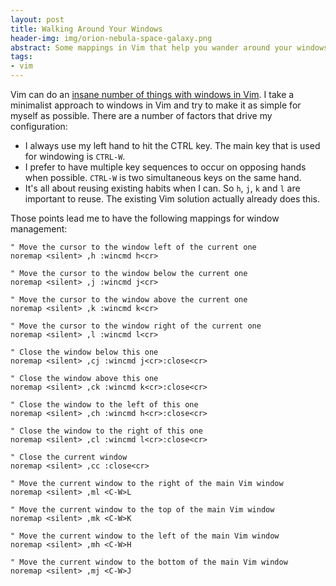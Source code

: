 ```yaml
---
layout: post
title: Walking Around Your Windows
header-img: img/orion-nebula-space-galaxy.png
abstract: Some mappings in Vim that help you wander around your windows.
tags:
- vim
---
```

Vim can do an [insane number of things with windows in Vim](http://vimdoc.sourceforge.net/htmldoc/windows.html). I take a minimalist approach to windows in Vim and try to make it as simple for myself as possible. There are a number of factors that drive my configuration:

- I always use my left hand to hit the CTRL key. The main key that is used for windowing is `CTRL-W`.
- I prefer to have multiple key sequences to occur on opposing hands when possible. `CTRL-W` is two simultaneous keys on the same hand.
- It's all about reusing existing habits when I can. So `h`, `j`, `k` and `l` are important to reuse. The existing Vim solution actually already does this.

Those points lead me to have the following mappings for window management:

``` vim
" Move the cursor to the window left of the current one
noremap <silent> ,h :wincmd h<cr>

" Move the cursor to the window below the current one
noremap <silent> ,j :wincmd j<cr>

" Move the cursor to the window above the current one
noremap <silent> ,k :wincmd k<cr>

" Move the cursor to the window right of the current one
noremap <silent> ,l :wincmd l<cr>

" Close the window below this one
noremap <silent> ,cj :wincmd j<cr>:close<cr>

" Close the window above this one
noremap <silent> ,ck :wincmd k<cr>:close<cr>

" Close the window to the left of this one
noremap <silent> ,ch :wincmd h<cr>:close<cr>

" Close the window to the right of this one
noremap <silent> ,cl :wincmd l<cr>:close<cr>

" Close the current window
noremap <silent> ,cc :close<cr>

" Move the current window to the right of the main Vim window
noremap <silent> ,ml <C-W>L

" Move the current window to the top of the main Vim window
noremap <silent> ,mk <C-W>K

" Move the current window to the left of the main Vim window
noremap <silent> ,mh <C-W>H

" Move the current window to the bottom of the main Vim window
noremap <silent> ,mj <C-W>J
```

